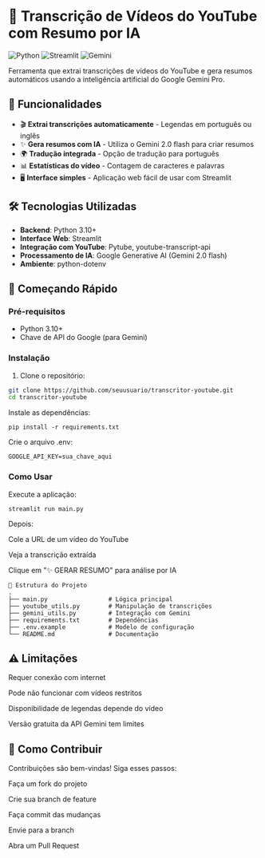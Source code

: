 # 🎥 Transcrição de Vídeos do YouTube com Resumo por IA

![Python](https://img.shields.io/badge/Python-3.10%2B-blue)
![Streamlit](https://img.shields.io/badge/Streamlit-FF4B4B?logo=streamlit&logoColor=white)
![Gemini](https://img.shields.io/badge/Google_Gemini-2.0_Flash-4285F4?logo=google&logoColor=white)

Ferramenta que extrai transcrições de vídeos do YouTube e gera resumos automáticos usando a inteligência artificial do Google Gemini Pro.

## 🌟 Funcionalidades

- 🎬 **Extrai transcrições automaticamente** - Legendas em português ou inglês
- ✨ **Gera resumos com IA** - Utiliza o Gemini 2.0 flash para criar resumos
- 🌍 **Tradução integrada** - Opção de tradução para português
- 📊 **Estatísticas do vídeo** - Contagem de caracteres e palavras
- 🖥️ **Interface simples** - Aplicação web fácil de usar com Streamlit

## 🛠️ Tecnologias Utilizadas

- **Backend**: Python 3.10+
- **Interface Web**: Streamlit
- **Integração com YouTube**: Pytube, youtube-transcript-api
- **Processamento de IA**: Google Generative AI (Gemini 2.0 flash)
- **Ambiente**: python-dotenv

## 🚀 Começando Rápido

### Pré-requisitos
- Python 3.10+
- Chave de API do Google (para Gemini)

### Instalação
1. Clone o repositório:
```bash
git clone https://github.com/seuusuario/transcritor-youtube.git
cd transcritor-youtube
```
Instale as dependências:
```
pip install -r requirements.txt
```
Crie o arquivo .env:
```
GOOGLE_API_KEY=sua_chave_aqui
```
### Como Usar
Execute a aplicação:
```
streamlit run main.py
```
Depois:

Cole a URL de um vídeo do YouTube

Veja a transcrição extraída

Clique em "✨ GERAR RESUMO" para análise por IA
```
📂 Estrutura do Projeto
.
├── main.py                 # Lógica principal
├── youtube_utils.py        # Manipulação de transcrições
├── gemini_utils.py         # Integração com Gemini
├── requirements.txt        # Dependências
├── .env.example            # Modelo de configuração
└── README.md               # Documentação
```

## ⚠️ Limitações
Requer conexão com internet

Pode não funcionar com vídeos restritos

Disponibilidade de legendas depende do vídeo

Versão gratuita da API Gemini tem limites

## 🤝 Como Contribuir
Contribuições são bem-vindas! Siga esses passos:

Faça um fork do projeto

Crie sua branch de feature

Faça commit das mudanças

Envie para a branch

Abra um Pull Request

